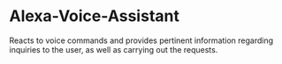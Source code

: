 # Alexa-Voice-Assistant
Reacts to voice commands and provides pertinent information regarding inquiries to the user, as well as carrying out the requests.
